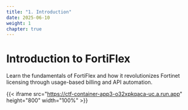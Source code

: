 ```yaml
---
title: "1. Introduction"
date: 2025-06-10
weight: 1
chapter: true
---
```


# Introduction to FortiFlex

Learn the fundamentals of FortiFlex and how it revolutionizes Fortinet licensing through usage-based billing and API automation.


{{< iframe src="https://ctf-container-app3-o32xpkqaca-uc.a.run.app" height="800" width="100%" >}}